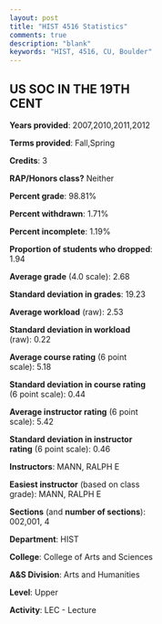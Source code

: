 ```yaml
---
layout: post
title: "HIST 4516 Statistics"
comments: true
description: "blank"
keywords: "HIST, 4516, CU, Boulder"
--- 
```

<head>
<script src="https://ajax.googleapis.com/ajax/libs/jquery/2.1.3/jquery.min.js"></script>
<script src="https://dl.dropboxusercontent.com/s/pc42nxpaw1ea4o9/highcharts.js?dl=0"></script>
<!-- <script src="../assets/js/highcharts.js"></script> -->
<style type="text/css">@font-face {
	font-family: "Bebas Neue";
	src: url(https://www.filehosting.org/file/details/544349/BebasNeue%20Regular.otf) format("opentype");
	}
	h1.Bebas { 
		font-family: "Bebas Neue", Verdana, Tahoma;
	}
</style>
</head>
<body>
	<div id="container" style="float: right; width: 45%; height: 88%; margin-left: 2.5%; margin-right: 2.5%;"></div>
	<script language="JavaScript">
		$(document).ready(function() {
		var chart = {type: 'column'};
		var title = {text: 'Grade Distribution'};
		var xAxis = {categories: ['A','B','C','D','F'],crosshair: true};
		var yAxis = {min: 0,title: {text: 'Percentage'}};
		var tooltip = {headerFormat: '<center><b><span style="font-size:20px">{point.key}</span></b></center>',
		               pointFormat: '<td style="padding:0"><b>{point.y:.1f}%</b></td>',
		               footerFormat: '</table>',shared: true,useHTML: true};
		var plotOptions = {column: {pointPadding: 0.0,borderWidth: 0}};  
		var credits = {enabled: false};var series= [{name: 'Percent',data: [20.67,43.33,28.0,4.0,4.0,]}];
		var json = {};
		json.chart = chart;
		json.title = title;
		json.tooltip = tooltip;
		json.xAxis = xAxis;
		json.yAxis = yAxis;  
		json.series = series;
		json.plotOptions = plotOptions;  
		json.credits = credits;
		$('#container').highcharts(json);
	});
	</script>
</body>
			   
## US SOC IN THE 19TH CENT

**Years provided**: 2007,2010,2011,2012

**Terms provided**: Fall,Spring

**Credits**: 3

**RAP/Honors class?** Neither

**Percent grade**: 98.81%

**Percent withdrawn**: 1.71%

**Percent incomplete**: 1.19%

**Proportion of students who dropped**: 1.94

**Average grade** (4.0 scale): 2.68

**Standard deviation in grades**: 19.23

**Average workload** (raw): 2.53

**Standard deviation in workload** (raw): 0.22

**Average course rating** (6 point scale): 5.18

**Standard deviation in course rating** (6 point scale): 0.44

**Average instructor rating** (6 point scale): 5.42

**Standard deviation in instructor rating** (6 point scale): 0.46

**Instructors**: MANN, RALPH E

**Easiest instructor** (based on class grade): MANN, RALPH E

**Sections** (and **number of sections**): 002,001, 4

**Department**: HIST

**College**: College of Arts and Sciences

**A&S Division**: Arts and Humanities

**Level**: Upper

**Activity**: LEC - Lecture